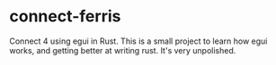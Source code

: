 # connect-ferris

Connect 4 using egui in Rust. This is a small project to learn how egui works, and getting better at writing rust. It's very unpolished.
